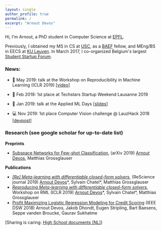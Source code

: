 ```yaml
---
layout: single
author_profile: true
permalink: /
excerpt: "Arnout Devos"
---
```


Hi, I'm Arnout, a PhD student in Computer Science at [EPFL](http://ic.epfl.ch).

Previously, I obtained my MS in CS at [USC](http://www.usc.edu), as a [BAEF](http://www.baef.be) fellow, and MEng/BS in EECS at [KU Leuven](https://www.kuleuven.be/english/).
In March 2017, I co-organized Belgium's largest [Student Startup Forum](https://arnoutdevos.github.io/Student-Startup-Forum-2017/).

### News:

- :microphone: May 2019: talk at the Workshop on Reproducibility in Machine Learning (ICLR 2019) [[video](<https://slideslive.com/38915881/reproducing-metalearning-with-differentiable-closedform-solvers>)]

- :rocket: Feb 2019: 1st place at Techstars Startup Weekend Lausanne 2019
- :microphone: Jan 2019: talk at the Applied ML Days [[slides](https://www.slideshare.net/ArnoutDevos/profit-maximizing-machine-learning-amld2019)]
- :computer: Nov 2019: 1st place Computer Vision challenge @ LauzHack 2018 [[devpost](<https://devpost.com/software/reducing-food-waste-with-hungry-students>)]

### Research (see <a href="https://scholar.google.be/citations?user=S_6zsEwAAAAJ" style="text-decoration: none">google scholar</a> for up-to-date list)

**Preprints**

- [Subspace Networks for Few-shot Classification](<https://arxiv.org/abs/1905.13613>), (arXiv 2019)
  <u>Arnout Devos</u>, Matthias Grossglauser

**Publications**

- [*[Re] Meta-learning with differentiable closed-form solvers*](<http://rescience.github.io/bibliography/Devos_2019.html>), (ReScience journal 2019)
  <u>Arnout Devos</u>*, Sylvain Chatel\*, Matthias Grossglauser
- [*Reproducing Meta-learning with differentiable closed-form solvers*](<https://infoscience.epfl.ch/record/265667/files/Workshop%20on%20RML%20%28ICLR%202019%29.pdf>), Workshop on RML (ICLR 2019)
  <u>Arnout Devos</u>*, Sylvain Chatel\*, Matthias Grossglauser
- [Profit Maximizing Logistic Regression Modeling for Credit Scoring](<https://ieeexplore.ieee.org/abstract/document/8439113>) (IEEE DSW 2018)
  Arnout Devos, Jakob Dhondt, Eugen Stripling, Bart Baesens, Seppe vanden Broucke, Gaurav Sukhatme



[Sharing is caring: [High School documents (NL)](http://www.arnoutdevos.net/school.html)]